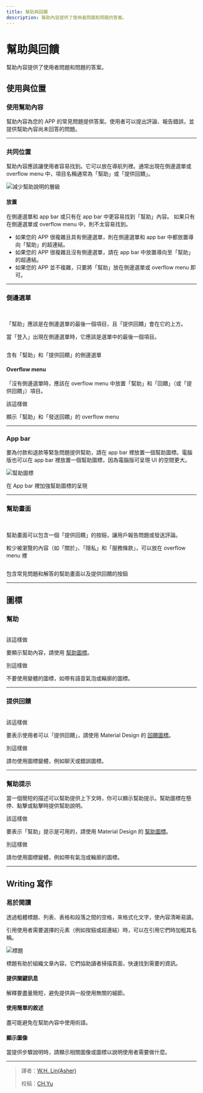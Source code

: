 ```yaml
---
title: 幫助與回饋
description: 幫助內容提供了使用者問題和問題的答案。
---
```

<!-- markdownlint-disable MD025 -->
<!-- markdownlint-disable MD033 -->

# 幫助與回饋

幫助內容提供了使用者問題和問題的答案。

## 使用與位置

### 使用幫助內容

幫助內容為您的 APP 的常見問題提供答案。使用者可以提出評論、報告錯誤，並提供幫助內容尚未回答的問題。

---

### 共同位置

幫助內容應該讓使用者容易找到。它可以放在導航列裡。通常出現在側邊選單或 overflow menu 中，項目名稱通常為「幫助」或「提供回饋」。

![減少幫助說明的層級](https://lh3.googleusercontent.com/2e-RBkaMxkXV6AhjJjlyt53gsE8CT6UqOs-ELjfR5rYElC0ECsQ4iI5IlMRHu6ko9tPBwoSKoBFFFkbWyAku97roWRl143aAttSb=w1064-v0)

#### 放置

在側邊選單和 app bar 或只有在 app bar 中更容易找到「幫助」內容。 如果只有在側邊選單或 overflow menu 中，則不太容易找到。

- 如果您的 APP 很複雜且具有側邊選單，則在側邊選單和 app bar 中都放置導向「幫助」的超連結。
- 如果您的 APP 很複雜且沒有側邊選單，請在 app bar 中放置導向至「幫助」的超連結。
- 如果您的 APP 並不複雜，只要將「幫助」放在側邊選單或 overflow menu 即可。

---

### 側邊選單

<div class="img-grid">
    <div class="grid-item">
        <br>
        <p>「幫助」應該是在側邊選單的最後一個項目，且「提供回饋」會在它的上方。</p>
        <p>當「登入」出現在側邊選單時，它應該是選單中的最後一個項目。</p>
    </div>
    <div class="grid-item">
        <img src="https://lh3.googleusercontent.com/Bj4p8tAJj9W-jkuNcCTkESA3_r2-9-tH-ACBp0HVYw8shtvjAAQzvNVbaBdaVQTwmgIxpfvAPZWWLI5oYlHR1wcHvAtZbuTcrEPmgg=w1064-v0" alt="">
        <p>含有「幫助」和「提供回饋」的側邊選單</p>
    </div>
</div>

<div class="img-grid">
    <div class="grid-item">
        <h4>Overflow menu</h4>
        <p>「沒有側邊選單時，應該在 overflow menu 中放置「幫助」和「回饋」（或「提供回饋」）項目。</p>
    </div>
    <div class="grid-item">
        <img src="https://lh3.googleusercontent.com/48zfESSdjuNTjFkbAMln1XUXWDxB5whBfwkvckzUtcJSmS1mEY38TZI6caQYRaZC5IGbW4EWHIASYvt784jOkEsVRZRxPYKLtzt8EZw=w1064-v0" alt="">
        <div class="item-divide divide-gn"></div>
        <div class="item-title title-gn">該這樣做</div>
        <p>顯示「幫助」和「發送回饋」的 overflow menu</p>
    </div>
</div>

---

### App bar

要為付款和退款等緊急問題提供幫助，請在 app bar 裡放置一個幫助圖標。電腦版也可以在 app bar 裡放置一個幫助圖標，因為電腦版可呈現 UI 的空間更大。

![幫助圖標](https://lh3.googleusercontent.com/1cc46ZzLW3DTKGTfOOsRPiORm156qL4BvBEuvC_mlPqrnsrPy4smzsnIiYaOOgyNml3YQWVM-5WcSBCfoEZq6nnavoix_fpnwhUE=w1064-v0)

<p class="annotation">在 App bar 裡加強幫助圖標的呈現</p>

---

### 幫助畫面

<div class="img-grid">
    <div class="grid-item">
        <br>
        <p>幫助畫面可以包含一個「提供回饋」的按鈕，讓用戶報告問題或發送評論。</p>
        <p>較少被瀏覽的內容（如「關於」、「隱私」和「服務條款」，可以放在 overflow menu 裡</p>
    </div>
    <div class="grid-item">
        <img src="https://lh3.googleusercontent.com/tZZseu3fwNDwB_Ypcv9NbLnXI0d1Vjr1wgZDT_qNPR78Y1f0gy9nKINKleM7Bt_MfUul5S19HkKYILlP_AMEqjKFPbiejvhasg-W2Q=w1064-v0" alt="">
        <p>包含常見問題和解答的幫助畫面以及提供回饋的按鈕</p>
    </div>
</div>

---

## 圖標

### 幫助

<br>

<div class="img-grid">
    <div class="grid-item">
        <img src="https://lh3.googleusercontent.com/Kcz7wHMmkkCdc3_tY0wdGRTpzocF-u2td2PBNIH27B1UVXbFk4WFijVimBfgWhXaYJh38Eua9mkqtkPY5t3tH4WAbFez17p-m9_M=w1064-v0" alt="">
        <div class="item-divide divide-gn"></div>
        <div class="item-title title-gn">該這樣做</div>
        <p>要顯示幫助內容，請使用 <a href="https://material.io/icons/#ic_help" target="_blank">幫助圖標</a>。</p>
    </div>
    <div class="grid-item">
         <img src="https://lh3.googleusercontent.com/fIXv755u_BHXpa4G3MdQS5Oj6nnZJqEHAWJNgaXkQ7s8clRCk4-4mBKZ0mfpd_pQMletf0Q10qRo2_GH5NGvvf1dJzJ8a0r0vgCViQ=w1064-v0" alt="">
        <div class="item-divide divide-rd"></div>
        <div class="item-title title-rd">別這樣做</div>
        <p>不要使用變體的圖標，如帶有語音氣泡或輪廓的圖標。</p>
    </div>
</div>

---

### 提供回饋

<br>

<div class="img-grid">
    <div class="grid-item">
        <img src="https://lh3.googleusercontent.com/FLrW8LFh5cIrIaaM3amibAHbIwcdquTpXjRCh853HyUHvziERKs7vLPcMfUtZ3IDp2EhzbGnBGWLauZVHWGuoVFZjFaQb-N05z6ODg=w1064-v0" alt="">
        <div class="item-divide divide-gn"></div>
        <div class="item-title title-gn">該這樣做</div>
        <p>要表示使用者可以「提供回饋」，請使用 Material Design 的 <a href="https://material.io/icons/#ic_feedback" target="_blank">回饋圖標</a>。</p>
    </div>
    <div class="grid-item">
         <img src="https://lh3.googleusercontent.com/CkisU1REpRrXMAZWfdltCw-vj3gv_AzdK5NVcKg-1DMXMUTeePqo__nNyS63cg4zuf9UwGyECabwsvOgGZ8dK69TwgBUSZ2HUkVgWNo=w1064-v0" alt="">
        <div class="item-divide divide-rd"></div>
        <div class="item-title title-rd">別這樣做</div>
        <p>請勿使用圖標變體，例如聊天或錯誤圖標。</p>
    </div>
</div>

---

### 幫助提示

當一個簡短的描述可以幫助提供上下文時，你可以顯示幫助提示。幫助圖標在懸停、點擊或點擊時提供幫助說明。

<div class="img-grid">
    <div class="grid-item">
        <img src="https://lh3.googleusercontent.com/noPfVf5y_grxLO2NOLbMNhCs9eqP3-JIDIcWZmGGpwMen811zsp47XffqYiMumZ6rl_o7a5ZLFvCH41EM1aMCmDrEj-ISQgAn20mLg=w1064-v0" alt="">
        <div class="item-divide divide-gn"></div>
        <div class="item-title title-gn">該這樣做</div>
        <p>要表示「幫助」提示是可用的，請使用 Material Design 的 <a href="https://material.io/icons/#ic_help_outline" target="_blank">幫助圖標</a>。</p>
    </div>
    <div class="grid-item">
         <img src="https://lh3.googleusercontent.com/QdYKPfExVQD0Gz1YNM2Zyz3_3J1LQCEBJZiMp21nC6R8cUmtjLW6ZO9NQk6DQ7uaMrWQWlqiNphlyVtJcm8k6jMOl5z7XoUD4RA8xvE=w1064-v0" alt="">
        <div class="item-divide divide-rd"></div>
        <div class="item-title title-rd">別這樣做</div>
        <p>請勿使用圖標變體，例如帶有氣泡或輪廓的圖標。</p>
    </div>
</div>

---

## Writing 寫作

### 易於閱讀

透過粗體標題、列表、表格和段落之間的空格，來格式化文字，使內容清晰易讀。

引用使用者需要選擇的元素（例如按鈕或超連結）時，可以在引用它們時加粗其名稱。

![標題](https://lh3.googleusercontent.com/eTzcn0sLNdDxjMtqgP-OhnyYJHeeaIpfEopoMwc8bwnUSxSyOK-nCpMqV-oNwwZmJ97EJWp6Psz1cKRIfIklLQlCVUY5nBfplQ3-MQ=w1064-v0)

<p class="annotation">標題有助於組織文章內容。它們協助讀者掃描頁面，快速找到需要的資訊。</p>

#### 提供關鍵訊息

解釋要盡量簡短，避免提供與一般使用無關的細節。

#### 使用簡單的敘述

盡可能避免在幫助內容中使用術語。

#### 顯示圖像

當提供步驟說明時，請顯示相關圖像或圖標以說明使用者需要做什麼。

---

> 譯者：[W.H. Lin(Asher)](https://github.com/AsherLin)
>
> 校稿：[CH.Yu](https://github.com/yuu-chien)
